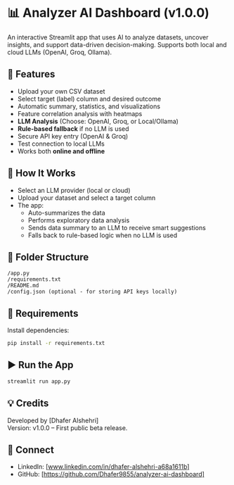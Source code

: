 # 📊 Analyzer AI Dashboard (v1.0.0)

An interactive Streamlit app that uses AI to analyze datasets, uncover insights, and support data-driven decision-making. Supports both local and cloud LLMs (OpenAI, Groq, Ollama).

## 🚀 Features
- Upload your own CSV dataset
- Select target (label) column and desired outcome
- Automatic summary, statistics, and visualizations
- Feature correlation analysis with heatmaps
- **LLM Analysis** (Choose: OpenAI, Groq, or Local/Ollama)
- **Rule-based fallback** if no LLM is used
- Secure API key entry (OpenAI & Groq)
- Test connection to local LLMs
- Works both **online and offline**

## 🧠 How It Works
- Select an LLM provider (local or cloud)
- Upload your dataset and select a target column
- The app:
  - Auto-summarizes the data
  - Performs exploratory data analysis
  - Sends data summary to an LLM to receive smart suggestions
  - Falls back to rule-based logic when no LLM is used

## 📂 Folder Structure
```
/app.py
/requirements.txt
/README.md
/config.json (optional - for storing API keys locally)
```

## 🧰 Requirements
Install dependencies:
```bash
pip install -r requirements.txt
```

## ▶️ Run the App
```bash
streamlit run app.py
```

## 💡 Credits
Developed by [Dhafer Alshehri]  
Version: v1.0.0 – First public beta release.

## 🔗 Connect
- LinkedIn: [www.linkedin.com/in/dhafer-alshehri-a68a1611b]
- GitHub: [https://github.com/Dhafer9855/analyzer-ai-dashboard]
